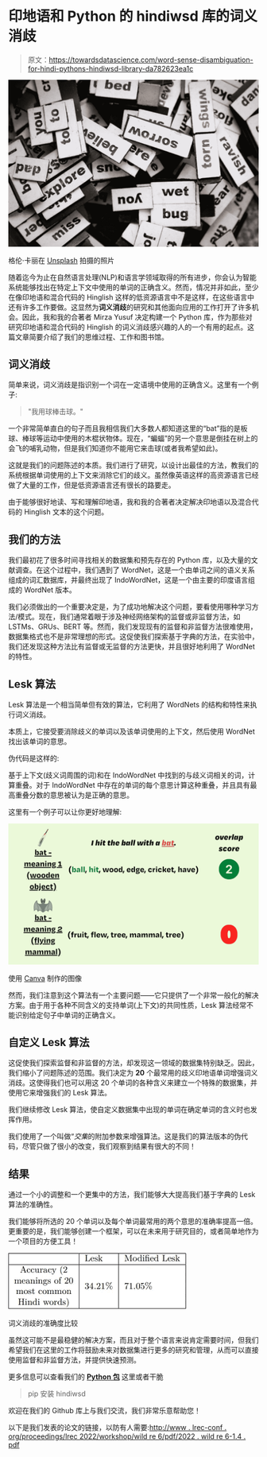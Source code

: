# 印地语和 Python 的 hindiwsd 库的词义消歧

> 原文：<https://towardsdatascience.com/word-sense-disambiguation-for-hindi-pythons-hindiwsd-library-da782623ea1c>

![](img/a7fb12476d445e0b35b8a1c24b81b38b.png)

格伦·卡丽在 [Unsplash](https://unsplash.com?utm_source=medium&utm_medium=referral) 拍摄的照片

随着迄今为止在自然语言处理(NLP)和语言学领域取得的所有进步，你会认为智能系统能够找出在特定上下文中使用的单词的正确含义。然而，情况并非如此，至少在像印地语和混合代码的 Hinglish 这样的低资源语言中不是这样，在这些语言中还有许多工作要做。这显然为**词义消歧**的研究和其他面向应用的工作打开了许多机会。因此，我和我的合著者 Mirza Yusuf 决定构建一个 Python 库，作为那些对研究印地语和混合代码的 Hinglish 的词义消歧感兴趣的人的一个有用的起点。这篇文章简要介绍了我们的思维过程、工作和图书馆。

## 词义消歧

简单来说，词义消歧是指识别一个词在一定语境中使用的正确含义。这里有一个例子:

> "我用球棒击球。"

一个非常简单直白的句子而且我相信我们大多数人都知道这里的“bat”指的是板球、棒球等运动中使用的木棍状物体。现在，“蝙蝠”的另一个意思是倒挂在树上的会飞的哺乳动物，但是我们知道你不能用它来击球(或者我希望如此)。

这就是我们的问题陈述的本质。我们进行了研究，以设计出最佳的方法，教我们的系统根据单词使用的上下文来消除它们的歧义。虽然像英语这样的高资源语言已经做了大量的工作，但是低资源语言还有很长的路要走。

由于能够很好地读、写和理解印地语，我和我的合著者决定解决印地语以及混合代码的 Hinglish 文本的这个问题。

## 我们的方法

我们最初花了很多时间寻找相关的数据集和预先存在的 Python 库，以及大量的文献调查。在这个过程中，我们遇到了 WordNet，这是一个由单词之间的语义关系组成的词汇数据库，并最终出现了 IndoWordNet，这是一个由主要的印度语言组成的 WordNet 版本。

我们必须做出的一个重要决定是，为了成功地解决这个问题，要看使用哪种学习方法/模式。现在，我们通常着眼于涉及神经网络架构的监督或非监督方法，如 LSTMs、GRUs、BERT 等。然而，我们发现现有的监督和非监督方法很难使用，数据集格式也不是非常理想的形式。这促使我们探索基于字典的方法，在实验中，我们还发现这种方法比有监督或无监督的方法更快，并且很好地利用了 WordNet 的特性。

## Lesk 算法

Lesk 算法是一个相当简单但有效的算法，它利用了 WordNets 的结构和特性来执行词义消歧。

本质上，它接受要消除歧义的单词以及该单词使用的上下文，然后使用 WordNet 找出该单词的意思。

伪代码是这样的:

基于上下文(歧义词周围的词)和在 IndoWordNet 中找到的与歧义词相关的词，计算重叠。对于 IndoWordNet 中存在的单词的每个意思计算这种重叠，并且具有最高重叠分数的意思被认为是正确的意思。

这里有一个例子可以让你更好地理解:

![](img/f004d699f62cc494132dc8dc9c430c24.png)

使用 [Canva](https://medium.com/u/46cb8d4ce352?source=post_page-----da782623ea1c--------------------------------) 制作的图像

然而，我们注意到这个算法有一个主要问题——它只提供了一个非常一般化的解决方案。由于用于各种不同含义的支持单词(上下文)的共同性质，Lesk 算法经常不能识别给定句子中单词的正确含义。

## 自定义 Lesk 算法

这促使我们探索监督和非监督的方法，却发现这一领域的数据集特别缺乏。因此，我们缩小了问题陈述的范围。我们决定为 **20** 个最常用的歧义印地语单词增强词义消歧。这使得我们也可以用这 20 个单词的各种含义来建立一个特殊的数据集，并使用它来增强我们的 Lesk 算法。

我们继续修改 Lesk 算法，使自定义数据集中出现的单词在确定单词的含义时也发挥作用。

我们使用了一个叫做“*交集*的附加参数来增强算法。这是我们的算法版本的伪代码，尽管只做了很小的改变，我们观察到结果有很大的不同！

## 结果

通过一个小的调整和一个更集中的方法，我们能够大大提高我们基于字典的 Lesk 算法的准确性。

我们能够将所选的 20 个单词以及每个单词最常用的两个意思的准确率提高一倍。更重要的是，我们能够创建一个框架，可以在未来用于研究目的，或者简单地作为一个项目的方便工具！

![](img/45c88bc27a2b11680e5ff338d8a5710b.png)

词义消歧的准确度比较

虽然这可能不是最稳健的解决方案，而且对于整个语言来说肯定需要时间，但我们希望我们在这里的工作将鼓励未来对数据集进行更多的研究和管理，从而可以直接使用监督和非监督方法，并提供快速预测。

更多信息可以查看我们的 [**Python 包**](https://pypi.org/project/hindiwsd/) 这里或者干脆

> pip 安装 hindiwsd

欢迎在我们的 Github 库上与我们交流，我们非常乐意帮助您！

以下是我们发表的论文的链接，以防有人需要:[http://www . lrec-conf . org/proceedings/lrec 2022/workshop/wild re 6/pdf/2022 . wild re 6-1.4 . pdf](http://www.lrec-conf.org/proceedings/lrec2022/workshops/WILDRE6/pdf/2022.wildre6-1.4.pdf)